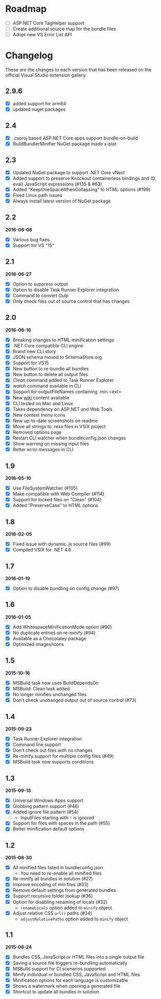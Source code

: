 # Roadmap

- [ ] ASP.NET Core TagHelper support
- [ ] Create additional source map for the bundle files
- [ ] Adopt new VS Error List API

# Changelog

These are the changes to each version that has been released
on the official Visual Studio extension gallery
## 2.9.6

- [x] added support for arm64
- [x] updated nuget packages

## 2.4

- [x] .csproj based ASP.NET Core apps support bundle-on-build
- [x] BuildBundlerMinifier NuGet package made x-plat

## 2.3

- [x] Updated NuGet package to support .NET Core vNext
- [x] Added support to preserve Knockout containerless bindings and (0, eval) JavaScript expressions (#135 & #63)
- [x] Added "KeepOneSpaceWhenCollapsing" to HTML options (#199)
- [x] Fixed Linux path issues
- [x] Always install latest version of NuGet package

## 2.2

**2016-08-08**

- [x] Various bug fixes
- [x] Support for VS "15"

## 2.1

**2016-06-27**

- [x] Option to suppress output
- [x] Option to disable Task Runner Explorer integration
- [x] Command to convert Gulp
- [x] Only check files out of source control that has changes

## 2.0

**2016-06-16**

- [x] Breaking changes to HTML minification settings
- [x] .NET Core compatible CLI engine
- [x] Brand new CLI story
- [x] JSON schema moved to SchemaStore.org
- [x] Support for VS15
- [x] New button to re-bundle all bundles
- [x] New button to delete all output files
- [x] *Clean* command added to Task Runner Explorer
- [x] *watch* command available in CLI
- [x] Support for outputFileNames containing .min.&lt;ext&gt;
- [x] New [wiki](https://github.com/madskristensen/BundlerMinifier/wiki) content available
- [x] CLI tested on Mac and Linux
- [x] Takes dependency on ASP.NET and Web Tools
- [x] New context menu icons
- [x] New up-to-date screenshots on readme
- [x] Move all strings to .resx files in VSIX project
- [x] Removed options page
- [x] Restart CLI watcher when bundleconfig.json changes
- [x] Show warning on missing input files
- [x] Better error messages in CLI

## 1.9

**2016-05-10**

- [x] Use FileSystemWatcher (#105)
- [x] Make compatible with Web Compiler (#114)
- [x] Support for locked files on "Clean" (#104)
- [x] Added "PreserveCase" to HTML options

## 1.8

**2016-02-05**

- [x] Fixed issue with dynamic .js source files (#99)
- [x] Compiled VSIX for .NET 4.6

## 1.7

**2016-01-19**

- [x] Option to disable bundling on config change (#97)

## 1.6

**2016-01-05**

- [x] Add WhitespaceMinificationMode option (#90)
- [x] No duplicate entries on re-minify (#94)
- [x] Available as a Chocolatey package
- [x] Optimized images/icons

## 1.5

**2015-10-16**

- [x] MSBuild task now uses BuildDependsOn
- [x] MSBuild: Clean task added
- [x] No longer minifies unchanged files
- [x] Don't check unchanged output out of source control (#73)

## 1.4

**2015-09-23**

- [x] Task Runner Explorer integration
- [x] Command line support
- [x] Don't check out files with no changes
- [x] Re-minify support for multiple config files (#49)
- [x] MSBuild task now supports conditions

## 1.3

**2015-09-13**

- [x] Universal Windows Apps support
- [x] Globbing pattern support (#46)
- [x] Added ignore file pattern (#54)
  - InputFiles starting with `!` is ignored
- [x] Support for files with spaces in the path (#55)
- [x] Better minification default options

## 1.2

**2015-08-30**

- [x] All minified files listed in bundleconfig.json
   - You need to re-enable all minified files
- [x] Re-minify all bundles in solution (#27)
- [x] Improve encoding of min files (#33)
- [x] Remove default settings from generated bundles
- [x] Support recursive folder lookup (#36)
- [x] Option for disabling renaming of locals (#32)
   - `renameLocals` option added to `minify` object
- [x] Adjust relative CSS `url()` paths (#34)
   - `adjustRelativePaths` option added to `minify` object

## 1.1

**2015-08-24**

- [x] Bundles CSS, JavaScript or HTML files into a single output file
- [x] Saving a source file triggers re-bundling automatically
- [x] MSBuild support for CI scenarios supported
- [x] Minify individual or bundled CSS, JavaScript and HTML files
- [x] Minification options for each language is customizable
- [x] Shows a watermark when opening a generated file
- [x] Shortcut to update all bundles in solution
